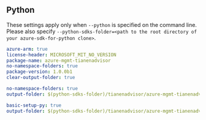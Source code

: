 ## Python

These settings apply only when `--python` is specified on the command line.
Please also specify `--python-sdks-folder=<path to the root directory of your azure-sdk-for-python clone>`.

``` yaml $(track2)
azure-arm: true
license-header: MICROSOFT_MIT_NO_VERSION
package-name: azure-mgmt-tianenadvisor
no-namespace-folders: true
package-version: 1.0.0b1
clear-output-folder: true
```

``` yaml $(python-mode) == 'update' && $(track2)
no-namespace-folders: true
output-folder: $(python-sdks-folder)/tianenadvisor/azure-mgmt-tianenadvisor/azure/mgmt/tianenadvisor
```

``` yaml $(python-mode) == 'create' && $(track2)
basic-setup-py: true
output-folder: $(python-sdks-folder)/tianenadvisor/azure-mgmt-tianenadvisor
```
